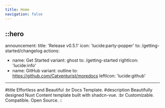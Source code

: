 ```yaml
---
title: Home
navigation: false
---
```


::hero
---
announcement:
  title: 'Release v0.5.1'
  icon: 'lucide:party-popper'
  to: /getting-started/changelog
actions:
  - name: Get Started
    variant: ghost
    to: /getting-started
    rightIcon: 'lucide:info'
  - name: GitHub
    variant: outline
    to: https://github.com/Catventurist/moredocs
    leftIcon: 'lucide:github'
---
#title
Effortless and Beautiful :br Docs Template.
#description
Beautifully designed Nuxt Content template built with shadcn-vue. :br Customizable. Compatible. Open Source.
::
